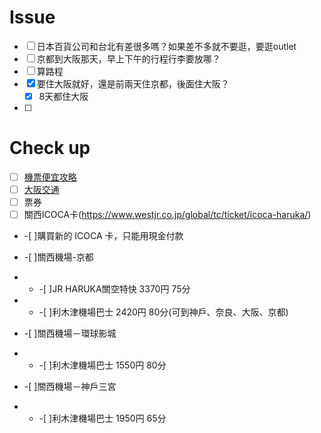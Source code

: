 
# Issue

- [ ] 日本百貨公司和台北有差很多嗎？如果差不多就不要逛，要逛outlet
- [ ] 京都到大阪那天，早上下午的行程行李要放哪？
- [ ] 算路程
- [x] 要住大阪就好，還是前兩天住京都，後面住大阪？
  - [x] 8天都住大阪
- [ ] 


# Check up

- [ ] [機票便宜攻略](https://mimihan.tw/tokyo-air-tickets/)
- [ ] [大阪交通](https://mimihan.tw/kix-traffic/)
- [ ] 票券
- [ ] 關西ICOCA卡(https://www.westjr.co.jp/global/tc/ticket/icoca-haruka/)
- -[ ]購買新的 ICOCA 卡，只能用現金付款 
- -[ ]關西機場-京都
- - -[ ]JR HARUKA關空特快	3370円	75分	
- - -[ ]利木津機場巴士	     2420円	 80分(可到神戶、奈良、大阪、京都)
  
- -[ ]關西機場－環球影城
- - -[ ]利木津機場巴士	1550円	80分
  
- -[ ]關西機場－神戶三宮
- - -[ ]利木津機場巴士	1950円	65分
